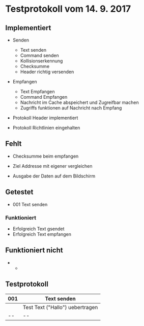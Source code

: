 # Testprotokoll vom 14. 9. 2017

## Implementiert

* Senden
	* Text senden
	* Command senden
	* Kollisionserkennung
	* Checksumme
	* Header richtig versenden

* Empfangen
	* Text Empfangen
	* Command Empfangen
	* Nachricht im Cache abspeichert und Zugreifbar machen
	* Zugriffs funktionen auf Nachricht nach Empfang
	
* Protokoll Header implementiert
* Protokoll Richtlinien eingehalten

## Fehlt

* Checksumme beim empfangen
* Ziel Addresse mit eigener vergleichen

* Ausgabe der Daten auf dem Bildschirm

## Getestet

* 001 Text senden

### Funktioniert

* Erfolgreich Text gsendet
* Erfolgreich Text empfangen

## Funktioniert nicht

* -

## Testprotokoll

|001| Text senden |
|---|-------------|
||Test Text ("Hallo") uebertragen|
|--|--|